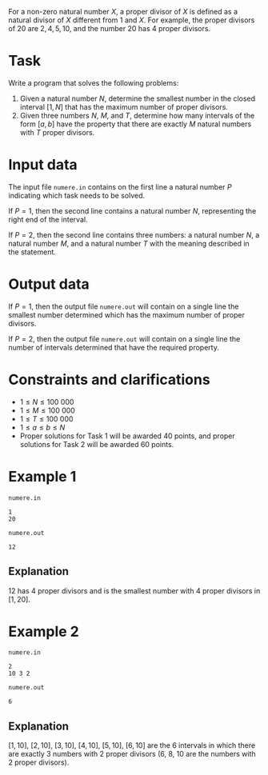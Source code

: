 For a non-zero natural number $X$, a proper divisor of $X$ is defined as a natural divisor of $X$ different from $1$ and $X$. For example, the proper divisors of $20$ are $2, 4, 5, 10$, and the number $20$ has $4$ proper divisors.

# Task
Write a program that solves the following problems:
1. Given a natural number $N$, determine the smallest number in the closed interval $[1, N]$ that has the maximum number of proper divisors.
2. Given three numbers $N$, $M$, and $T$, determine how many intervals of the form $[a, b]$ have the property that there are exactly $M$ natural numbers with $T$ proper divisors.

# Input data
The input file `numere.in` contains on the first line a natural number $P$ indicating which task needs to be solved.

If $P = 1$, then the second line contains a natural number $N$, representing the right end of the interval.

If $P = 2$, then the second line contains three numbers: a natural number $N$, a natural number $M$, and a natural number $T$ with the meaning described in the statement.

# Output data
If $P = 1$, then the output file `numere.out` will contain on a single line the smallest number determined which has the maximum number of proper divisors.

If $P = 2$, then the output file `numere.out` will contain on a single line the number of intervals determined that have the required property.

# Constraints and clarifications
* $1 \leq N \leq 100 \ 000$
* $1 \leq M \leq 100 \ 000$
* $1 \leq T \leq 100 \ 000$
* $1 \leq a \leq b \leq N$
* Proper solutions for Task 1 will be awarded $40$ points, and proper solutions for Task 2 will be awarded $60$ points.

# Example 1

`numere.in`
```
1 
20
```

`numere.out`
```
12
```

## Explanation

$12$ has $4$ proper divisors and is the smallest number with $4$ proper divisors in $[1, 20]$.

# Example 2

`numere.in`
```
2
10 3 2
```

`numere.out`
```
6
```

## Explanation

$[1,10]$, $[2,10]$, $[3,10]$, $[4,10]$, $[5,10]$, $[6,10]$ are the $6$ intervals in which there are exactly $3$ numbers with $2$ proper divisors ($6$, $8$, $10$ are the numbers with $2$ proper divisors).